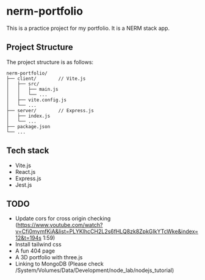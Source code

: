 # nerm-portfolio

This is a practice project for my portfolio. It is a NERM stack app.

## Project Structure

The project structure is as follows:

```
nerm-portfolio/
├── client/        // Vite.js
│   ├── src/
│   │   ├── main.js
│   │   └── ...
│   ├── vite.config.js
│   └── ...
├── server/        // Express.js
│   ├── index.js
│   └── ...
├── package.json
└── ...
```

## Tech stack
* Vite.js
* React.js
* Express.js
* Jest.js

## TODO
* Update cors for cross origin checking (https://www.youtube.com/watch?v=Cfi0mymfKiA&list=PLYKlhcCH2L2s6fHLQ8zk8ZpkGIkYTcWke&index=12&t=194s 1:59)
* Install tailwind css
* A fun 404 page
* A 3D portfolio with three.js
* Linking to MongoDB (Please check /System/Volumes/Data/Development/node_lab/nodejs_tutorial)
